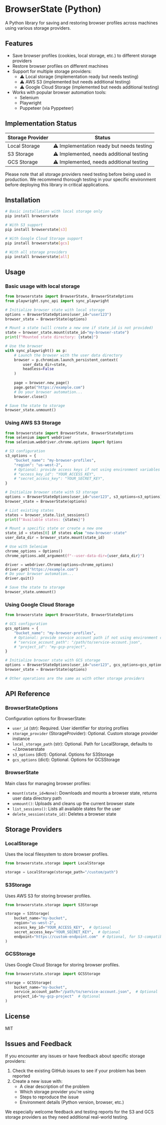 # BrowserState (Python)

A Python library for saving and restoring browser profiles across machines using various storage providers.

## Features

- Save browser profiles (cookies, local storage, etc.) to different storage providers
- Restore browser profiles on different machines
- Support for multiple storage providers:
  - ⚠️ Local storage (implementation ready but needs testing)
  - ⚠️ AWS S3 (implemented but needs additional testing)
  - ⚠️ Google Cloud Storage (implemented but needs additional testing)
- Works with popular browser automation tools:
  - Selenium
  - Playwright
  - Puppeteer (via Pyppeteer)

## Implementation Status

| Storage Provider | Status |
|------------------|--------|
| Local Storage | ⚠️ Implementation ready but needs testing |
| S3 Storage | ⚠️ Implemented, needs additional testing |
| GCS Storage | ⚠️ Implemented, needs additional testing |

Please note that all storage providers need testing before being used in production. We recommend thorough testing in your specific environment before deploying this library in critical applications.

## Installation

```bash
# Basic installation with local storage only
pip install browserstate

# With S3 support
pip install browserstate[s3]

# With Google Cloud Storage support
pip install browserstate[gcs]

# With all storage providers
pip install browserstate[all]
```

## Usage

### Basic usage with local storage

```python
from browserstate import BrowserState, BrowserStateOptions
from playwright.sync_api import sync_playwright

# Initialize browser state with local storage
options = BrowserStateOptions(user_id="user123")
browser_state = BrowserState(options)

# Mount a state (will create a new one if state_id is not provided)
state = browser_state.mount(state_id="my-browser-state")
print(f"Mounted state directory: {state}")

# Use the browser
with sync_playwright() as p:
    # Launch the browser with the user data directory
    browser = p.chromium.launch_persistent_context(
        user_data_dir=state,
        headless=False
    )
    
    page = browser.new_page()
    page.goto("https://example.com")
    # Do your browser automation...
    browser.close()

# Save the state to storage
browser_state.unmount()
```

### Using AWS S3 Storage

```python
from browserstate import BrowserState, BrowserStateOptions
from selenium import webdriver
from selenium.webdriver.chrome.options import Options

# S3 configuration
s3_options = {
    "bucket_name": "my-browser-profiles",
    "region": "us-west-2",
    # Optional: provide access keys if not using environment variables
    # "access_key_id": "YOUR_ACCESS_KEY",
    # "secret_access_key": "YOUR_SECRET_KEY",
}

# Initialize browser state with S3 storage
options = BrowserStateOptions(user_id="user123", s3_options=s3_options)
browser_state = BrowserState(options)

# List existing states
states = browser_state.list_sessions()
print(f"Available states: {states}")

# Mount a specific state or create a new one
state_id = states[0] if states else "new-browser-state"
user_data_dir = browser_state.mount(state_id)

# Use with Selenium
chrome_options = Options()
chrome_options.add_argument(f"--user-data-dir={user_data_dir}")

driver = webdriver.Chrome(options=chrome_options)
driver.get("https://example.com")
# Do your browser automation...
driver.quit()

# Save the state to storage
browser_state.unmount()
```

### Using Google Cloud Storage

```python
from browserstate import BrowserState, BrowserStateOptions

# GCS configuration
gcs_options = {
    "bucket_name": "my-browser-profiles",
    # Optional: provide service account path if not using environment credentials
    # "service_account_path": "/path/to/service-account.json",
    # "project_id": "my-gcp-project",
}

# Initialize browser state with GCS storage
options = BrowserStateOptions(user_id="user123", gcs_options=gcs_options)
browser_state = BrowserState(options)

# Other operations are the same as with other storage providers
```

## API Reference

### BrowserStateOptions

Configuration options for BrowserState:

- `user_id` (str): Required. User identifier for storing profiles
- `storage_provider` (StorageProvider): Optional. Custom storage provider instance
- `local_storage_path` (str): Optional. Path for LocalStorage, defaults to ~/.browserstate
- `s3_options` (dict): Optional. Options for S3Storage
- `gcs_options` (dict): Optional. Options for GCSStorage

### BrowserState

Main class for managing browser profiles:

- `mount(state_id=None)`: Downloads and mounts a browser state, returns user data directory path
- `unmount()`: Uploads and cleans up the current browser state
- `list_sessions()`: Lists all available states for the user
- `delete_session(state_id)`: Deletes a browser state

## Storage Providers

### LocalStorage

Uses the local filesystem to store browser profiles.

```python
from browserstate.storage import LocalStorage

storage = LocalStorage(storage_path="/custom/path")
```

### S3Storage

Uses AWS S3 for storing browser profiles.

```python
from browserstate.storage import S3Storage

storage = S3Storage(
    bucket_name="my-bucket",
    region="us-west-2",
    access_key_id="YOUR_ACCESS_KEY",  # Optional
    secret_access_key="YOUR_SECRET_KEY",  # Optional
    endpoint="https://custom-endpoint.com"  # Optional, for S3-compatible services
)
```

### GCSStorage

Uses Google Cloud Storage for storing browser profiles.

```python
from browserstate.storage import GCSStorage

storage = GCSStorage(
    bucket_name="my-bucket",
    service_account_path="/path/to/service-account.json",  # Optional
    project_id="my-gcp-project"  # Optional
)
```

## License

MIT

## Issues and Feedback

If you encounter any issues or have feedback about specific storage providers:

1. Check the existing GitHub issues to see if your problem has been reported
2. Create a new issue with:
   - A clear description of the problem
   - Which storage provider you're using
   - Steps to reproduce the issue
   - Environment details (Python version, browser, etc.)

We especially welcome feedback and testing reports for the S3 and GCS storage providers as they need additional real-world testing. 